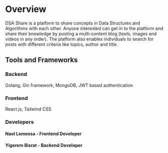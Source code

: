 # Overview
DSA Share is a platform to share concepts in Data Structures and Algorithms with each other. Anyone interested can get in to the platform and share their knowledge by posting a multi-content blog (texts, images and videos in any order). The platform also enables individuals to search for posts with different criteria like topics, author and title. 

## Tools and Frameworks  
### Backend  
Golang, Gin framework, MongoDB, JWT based authentication
### Frontend   
React.js, Tailwind CSS

### Developers  
#### Naol Lemessa - Frontend Developer
#### Yigerem Bisrat - Backend Developer
